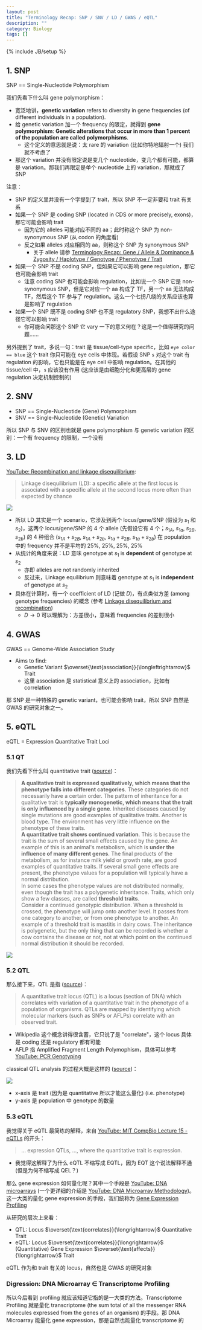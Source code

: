 ```yaml
---
layout: post
title: "Terminology Recap: SNP / SNV / LD / GWAS / eQTL"
description: ""
category: Biology
tags: []
---
```

{% include JB/setup %}

## 1. SNP

SNP == Single-Nucleotide Polymorphism

我们先看下什么叫 gene polymorphism：

- 宽泛地讲，**genetic variation** refers to diversity in gene frequencies (of different individuals in a population).
- 给 genetic variation 加一个 frequency 的限定，就得到 **gene polymorphism**: **Genetic alterations that occur in more than 1 percent of the population are called polymorphisms**.
    - 这个定义的意思就是说：太 rare 的 variation (比如你特地辐射一个) 我们就不考虑了
- 那这个 variation 并没有限定说是变几个 nucleotide，变几个都有可能，都算是 variation。那我们再限定是单个 nucleotide 上的 variation，那就成了 SNP

注意：

- SNP 的定义里并没有一个字提到了 trait，所以 SNP 不一定非要和 trait 有关系
- 如果一个 SNP 是 coding SNP (located in CDS or more precisely, exons)，那它可能会影响 trait
    - 因为它的 alleles 可能对应不同的 aa；此时称这个 SNP 为 non-synonymous SNP (从 codon 的角度看)
    - 反之如果 alleles 对应相同的 aa，则称这个 SNP 为 synonymous SNP
        - 关于 allele 请参 [Terminology Recap: Gene / Allele & Dominance & Zygosity / Haplotype / Genotype / Phenotype / Trait](/biology/2018/11/05/terminology-recap-gene-allele-haplotype-genotype-phenotype-trait)
- 如果一个 SNP 不是 coding SNP，但如果它可以影响 gene regulation，那它也可能会影响 trait
    - 注意 coding SNP 也可能会影响 regulation，比如说一个 SNP 它是 non-synonymous SNP，但是它对应一个 aa 构成了 TF，另一个 aa 无法构成 TF，然后这个 TF 参与了 regulation。这么一个七拐八绕的关系应该也算是影响了 regulation
- 如果一个 SNP 既不是 coding SNP 也不是 regulatory SNP，我想不出什么途径它可以影响 trait
    - 你可能会问那这个 SNP 它 vary 一下的意义何在？这是一个值得研究的问题……

另外提到了 trait，多说一句：trait 是 tissue/cell-type specific，比如 `eye color == blue` 这个 trait 你只可能在 eye cells 中体现。若假设 SNP `s` 对这个 trait 有 regulation 的影响，它也只能是在 eye cell 中影响 regulation。在其他的 tissue/cell 中，`s` 应该没有作用 (这应该是由细胞分化和更高层的 gene regulation 决定机制控制的)

## 2. SNV

- SNP == Single-Nucleotide (Gene) Polymorphism
- SNV == Single-Nucleotide (Genetic) Variation

所以 SNP 与 SNV 的区别也就是 gene polymorphism 与 genetic variation 的区别：一个有 frequency 的限制，一个没有

## 3. LD

[YouTube: Recombination and linkage disequilibrium](https://www.youtube.com/watch?v=3gKbh8Jioxo):

> Linkage disequilibrium (LD): a specific allele at the first locus is associated with a specific allele at the second locus more often than expected by chance

![](https://farm8.staticflickr.com/7853/32868520258_4bb69fb73d_z_d.jpg)

- 所以 LD 其实是一个 scenario，它涉及到两个 locus/gene/SNP (假设为 $s_1$ 和 $s_2$)，这两个 locus/gene/SNP 的 4 个 allele (先假设它有 4 个；$s_{1A}$, $s_{1a}$, $s_{2B}$, $s_{2b}$) 的 4 种组合 ($s_{1A} + s_{2B}$, $s_{1A} + s_{2b}$, $s_{1a} + s_{2B}$, $s_{1a} + s_{2b}$) 在 population 中的 frequency 并不是平均的 25%, 25%, 25%, 25%
- 从统计的角度来说：LD 意味 genotype at $s_1$ is **dependent** of genotype at $s_2$
    - 亦即 alleles are not randomly inherited
    - 反过来，Linkage equilibrium 则意味着 genotype at $s_1$ is **independent** of genotype at $s_2$
- 具体在计算时，有一个 coefficient of LD (记做 $D$)，有点类似方差 (among genotype frequencies) 的概念 (参考 [Linkage disequilibrium and recombination](http://bio.classes.ucsc.edu/bio107/Class%20pdfs/W05_lecture15.pdf))
    - $D \rightarrow 0$ 可以理解为：方差很小，意味着 frequencies 的差别很小

## 4. GWAS

GWAS == Genome-Wide Association Study

- Aims to find: 
    - Genetic Variant $\overset{\text{association}}{\longleftrightarrow}$ Trait
    - 这里 association 是 statistical 意义上的 association，比如有 correlation

那 SNP 是一种特殊的 genetic variant，也可能会影响 trait，所以 SNP 自然是 GWAS 的研究对象之一。

## 5. eQTL

eQTL = Expression Quantitative Trait Loci

### 5.1 QT

我们先看下什么叫 quantitative trait ([source](http://www.ihh.kvl.dk/htm/kc/popgen/genetics/1/1/sld017.htm))：

> **A qualitative trait is expressed qualitatively, which means that the phenotype falls into different categories**. These categories do not necessarily have a certain order. The pattern of inheritance for a qualitative trait is **typically monogenetic, which means that the trait is only influenced by a single gene**. Inherited diseases caused by single mutations are good examples of qualitative traits. Another is blood type. The environment has very little influence on the phenotype of these traits.
> <br/>
> **A quantitative trait shows continued variation**. This is because the trait is the sum of several small effects caused by the gene. An example of this is an animal's metabolism, which is **under the influence of many different genes**. The final products of the metabolism, as for instance milk yield or growth rate, are good examples of quantitative traits. If several small gene effects are present, the phenotype values for a population will typically have a normal distribution.
> <br/>
> In some cases the phenotype values are not distributed normally, even though the trait has a polygenetic inheritance. Traits, which only show a few classes, are called **threshold traits**.
> <br/>
> Consider a continued genotypic distribution. When a threshold is crossed, the phenotype will jump onto another level. It passes from one category to another, or from one phenotype to another. An example of a threshold trait is mastitis in dairy cows. The inheritance is polygenetic, but the only thing that can be recorded is whether a cow contains the disease or not, not at which point on the continued normal distribution it should be recorded.

![](https://farm8.staticflickr.com/7804/31802777117_202ce7f82e_z_d.jpg)

### 5.2 QTL

那么接下来，QTL 是指 ([source](https://en.wikipedia.org/wiki/Quantitative_trait_locus))：

> A quantitative trait locus (QTL) is a locus (section of DNA) which correlates with variation of a quantitative trait in the phenotype of a population of organisms. QTLs are mapped by identifying which molecular markers (such as SNPs or AFLPs) correlate with an observed trait.

- Wikipedia 这个概念讲得很含蓄，它只说了是 "correlate"，这个 locus 具体是 coding 还是 regulatory 都有可能
- AFLP 指 Amplified Fragment Length Polymophism，具体可以参考 [YouTube: PCR Genotyping](https://www.youtube.com/watch?v=Z_I1Z427rUw)

classical QTL analysis 的过程大概是这样的 ([source](https://www.zhihu.com/question/27695566/answer/40741777))：

![](https://farm5.staticflickr.com/4815/46755402751_9d33823f27_z_d.jpg)

- x-axis 是 trait (因为是 quantitative 所以才能这么量化) (i.e. phenotype)
- y-axis 是 population 中 genotype 的数量

### 5.3 eQTL

我觉得关于 eQTL 最简练的解释，来自 [YouTube: MIT CompBio Lecture 15 - eQTLs](https://www.youtube.com/watch?v=xUl6tZsYObY) 的开头：

> ... expression QTLs, ..., where the quantitative trait is expression.

- 我觉得这解释了为什么 eQTL 不缩写成 EQTL，因为 EQT 这个说法解释不通 (但是为何不缩写成 QEL？)

那么 gene expression 如何量化呢？其中一个手段是 [YouTube: DNA microarrays](https://www.youtube.com/watch?v=VNsThMNjKhM) (一个更详细的介绍是 [YouTube: DNA Microarray Methodology](https://www.youtube.com/watch?v=0ATUjAxNf6U))。这一大类的量化 gene expression 的手段，我们统称为 [Gene Expression Profiling](https://en.wikipedia.org/wiki/Gene_expression_profiling)

从研究的层次上来看：

- QTL: Locus $\overset{\text{correlates}}{\longrightarrow}$ Quantitative Trait
- eQTL: Locus $\overset{\text{correlates}}{\longrightarrow}$ (Quantitative) Gene Expression $\overset{\text{affects}}{\longrightarrow}$ Trait

eQTL 作为和 trait 有关的 locus，自然也是 GWAS 的研究对象

### Digression: DNA Microarray $\in$ Transcriptome Profiling

所以今后看到 profiling 就应该知道它指的是一大类的方法。Transcriptome Profiling 就是量化 transcriptome (the sum total of all the messenger RNA molecules expressed from the genes of an organism) 的手段。那 DNA Microarray 能量化 gene expression，那是自然也能量化 transcriptome 的
